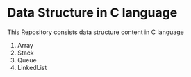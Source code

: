 # Data Structure in C language

This Repository consists data structure content in C language

1. Array
2. Stack
3. Queue
4. LinkedList
